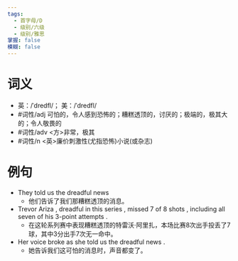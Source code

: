 ```yaml
---
tags:
  - 首字母/D
  - 级别/六级
  - 级别/雅思
掌握: false
模糊: false
---
```

# 词义
- 英：/ˈdredfl/； 美：/ˈdredfl/
- #词性/adj  可怕的，令人感到恐怖的；糟糕透顶的，讨厌的；极端的，极其大的；令人敬畏的
- #词性/adv  <方>非常，极其
- #词性/n  <英>廉价刺激性(尤指恐怖)小说(或杂志)
# 例句
- They told us the dreadful news
	- 他们告诉了我们那糟糕透顶的消息。
- Trevor Ariza , dreadful in this series , missed 7 of 8 shots , including all seven of his 3-point attempts .
	- 在这轮系列赛中表现糟糕透顶的特雷沃·阿里扎，本场比赛8次出手投丢了7球，其中3分出手7次无一命中。
- Her voice broke as she told us the dreadful news .
	- 她告诉我们这可怕的消息时，声音都变了。

